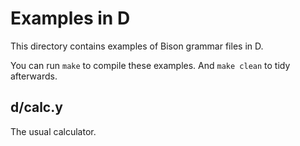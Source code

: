 # Examples in D

This directory contains examples of Bison grammar files in D.

You can run `make` to compile these examples.  And `make clean` to tidy
afterwards.

## d/calc.y
The usual calculator.

<!---

Local Variables:
fill-column: 76
ispell-dictionary: "american"
End:

Copyright (C) 2018 Free Software Foundation, Inc.

Permission is granted to copy, distribute and/or modify this document
under the terms of the GNU Free Documentation License, Version 1.3 or
any later version published by the Free Software Foundation; with no
Invariant Sections, with no Front-Cover Texts, and with no Back-Cover
Texts.  A copy of the license is included in the "GNU Free
Documentation License" file as part of this distribution.

# LocalWords:  mfcalc calc parsers yy
--->
